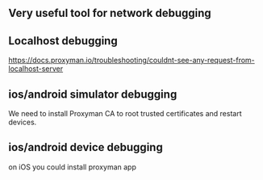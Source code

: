 
## Very useful tool for network debugging


## Localhost debugging

https://docs.proxyman.io/troubleshooting/couldnt-see-any-request-from-localhost-server

## ios/android simulator debugging

We need to install Proxyman CA to root trusted certificates and restart devices.

## ios/android device debugging

on iOS you could install proxyman app

